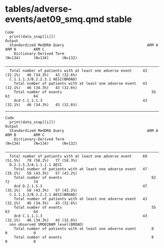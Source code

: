 # tables/adverse-events/aet09_smq.qmd stable

    Code
      print(data_snap[[i]])
    Output
      Standardized MedDRA Query                                      ARM A        ARM B        ARM C   
        Dictionary-Derived Term                                     (N=134)      (N=134)      (N=132)  
      —————————————————————————————————————————————————————————————————————————————————————————————————
      Total number of patients with at least one adverse event     43 (32.1%)   46 (34.3%)   43 (32.6%)
      C.1.1.1.3/B.2.2.3.1 AESI(BROAD)                                                                  
        Total number of patients with at least one adverse event   43 (32.1%)   46 (34.3%)   43 (32.6%)
        Total number of events                                         55           63           64    
        dcd C.1.1.1.3                                              43 (32.1%)   46 (34.3%)   43 (32.6%)

---

    Code
      print(data_snap[[i]])
    Output
      Standardized MedDRA Query                                      ARM A        ARM B        ARM C   
        Dictionary-Derived Term                                     (N=134)      (N=134)      (N=132)  
      —————————————————————————————————————————————————————————————————————————————————————————————————
      Total number of patients with at least one adverse event     69 (51.5%)   78 (58.2%)   77 (58.3%)
      D.2.1.5.3/A.1.1.1.1 AESI                                                                         
        Total number of patients with at least one adverse event   47 (35.1%)   58 (43.3%)   57 (43.2%)
        Total number of events                                         62           72           74    
        dcd D.2.1.5.3                                              47 (35.1%)   58 (43.3%)   57 (43.2%)
      C.1.1.1.3/B.2.2.3.1 AESI(BROAD)                                                                  
        Total number of patients with at least one adverse event   43 (32.1%)   46 (34.3%)   43 (32.6%)
        Total number of events                                         55           63           64    
        dcd C.1.1.1.3                                              43 (32.1%)   46 (34.3%)   43 (32.6%)
      non observed SMQ02NAM level(BROAD)                                                               
        Total number of patients with at least one adverse event       0            0            0     
        Total number of events                                         0            0            0     

